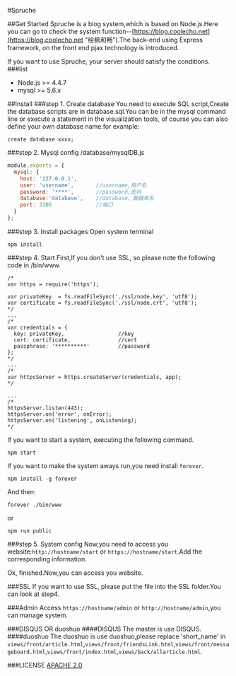 #Spruche

##Get Started
Spruche is a  blog system,which is based on Node.js.Here you can go to check the system function--[https://blog.coolecho.net](https://blog.coolecho.net "绘枫和畅").The back-end using Express framework, on the front end pjax technology is introduced.

If you want to use Spruche, your server should satisfy the conditions.
###list
- Node.js >= 4.4.7
- mysql >= 5.6.x

##Install
###step 1. Create database
You need to execute SQL script,Create the database scripts are in database.sql.You can be in the mysql command line or execute a statement in the visualization tools, of course you can also define your own database name.for example:<br>
```
create database xxxx;
```

###step 2. Mysql config
/database/mysqlDB.js <br>
```js
module.exports = {
  mysql: {
    host: '127.0.0.1', 
    user: 'username',       //username,用户名
    password: '****',       //password,密码
    database:'database',    //database，数据库名
    port: 3306              //端口
  }
};
```
###step 3. Install packages
Open system terminal
```
npm install
```
###step 4. Start
First,If you don't use SSL, so please note the following code in /bin/www.
```
/*
var https = require('https');

var privateKey  = fs.readFileSync('./ssl/node.key', 'utf8');
var certificate = fs.readFileSync('./ssl/node.crt', 'utf8'); 
*/
...
/*
var credentials = {
  key: privateKey,                 //key
  cert: certificate,               //cert
  passphrase: '**********'         //password
};
*/
...
/*
var httpsServer = https.createServer(credentials, app);
*/

...
/*
httpsServer.listen(443);
httpsServer.on('error', onError);
httpsServer.on('listening', onListening);
*/
```
If you want to start a system, executing the following command.
```
npm start
```
If you want to make the system aways run,you need install `forever`.
```
npm install -g forever
```
And then:
```
forever ./bin/www
```
or
```
npm run public
```

###step 5. System config
Now,you need to access you website:`http://hostname/start` or `https://hostname/start`.Add the corresponding information.

Ok, finished.Now,you can access you website.

###SSL
If you want to use SSL, please put the file into the SSL folder.You can look at step4.

###Admin
Access `https://hostname/admin` or `http://hostname/admin`,you can manage system.

###DISQUS OR duoshuo
####DISQUS
The master is use DISQUS.
####duoshuo
The duoshuo is use duoshuo,please replace 'short_name' in `views/front/article.html`,`views/front/friendsLink.html`,`views/front/messageboard.html`,`views/front/index.html`,`views/back/allarticle.html`.

###LICENSE
[APACHE 2.0](https://github.com/pantsPoi/Spruche/blob/master/LICENSE)